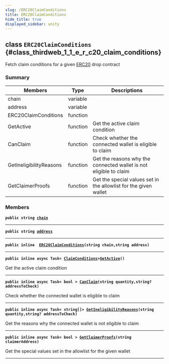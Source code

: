 ```yaml
---
slug: /ERC20ClaimConditions
title: ERC20ClaimConditions
hide_title: true
displayed_sidebar: unity
---
```


## class `ERC20ClaimConditions` {#class_thirdweb_1_1_e_r_c20_claim_conditions}

Fetch claim conditions for a given [ERC20](docs/unity/ERC20.md#class_thirdweb_1_1_e_r_c20) drop contract

### Summary

| Members | Type | Descriptions |
| ------- | ---- | ------------ |
| chain | variable |  |
| address | variable |  |
| ERC20ClaimConditions | function |  |
| GetActive | function | Get the active claim condition |
| CanClaim | function | Check whether the connected wallet is eligible to claim |
| GetIneligibilityReasons | function | Get the reasons why the connected wallet is not eligible to claim |
| GetClaimerProofs | function | Get the special values set in the allowlist for the given wallet |

### Members

**`public string `[`chain`](#class_thirdweb_1_1_e_r_c20_claim_conditions_1a33fc497c6729776eacfa3060bfeff664)**

---

**`public string `[`address`](#class_thirdweb_1_1_e_r_c20_claim_conditions_1a5d7f21573fa3a130ddb5acbf194bf812)**

---

**`public inline  `[`ERC20ClaimConditions`](#class_thirdweb_1_1_e_r_c20_claim_conditions_1a95f27452db18ff648bc59f3647238b8c)`(string chain,string address)`**

---

**`public inline async Task< `[`ClaimConditions`](docs/unity/ClaimConditions.md#class_thirdweb_1_1_claim_conditions)` > `[`GetActive`](#class_thirdweb_1_1_e_r_c20_claim_conditions_1a9b3b8ed78acfbed1bb668b80317f7264)`()`**

Get the active claim condition

---

**`public inline async Task< bool > `[`CanClaim`](#class_thirdweb_1_1_e_r_c20_claim_conditions_1a24c23d6a498519ba782e6dd317e8bb2c)`(string quantity,string? addressToCheck)`**

Check whether the connected wallet is eligible to claim

---

**`public inline async Task< string[]> `[`GetIneligibilityReasons`](#class_thirdweb_1_1_e_r_c20_claim_conditions_1aa17c7838f1084749f8cd46515f2fc997)`(string quantity,string? addressToCheck)`**

Get the reasons why the connected wallet is not eligible to claim

---

**`public inline async Task< bool > `[`GetClaimerProofs`](#class_thirdweb_1_1_e_r_c20_claim_conditions_1a146c08501150a6340755d33620b4f758)`(string claimerAddress)`**

Get the special values set in the allowlist for the given wallet

---
